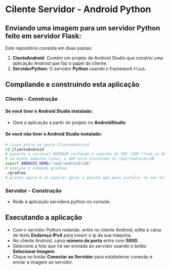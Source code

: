 # Cilente Servidor - Android Python

## Enviando uma imagem para um servidor Python feito em servidor Flask:
Este repositório consiste em duas pastas:
1. **CienteAndroid**: Contém um projeto de Android Studio que constroi uma aplicação Android que faz o papel do cliente.
2. **ServidorPython**: O servidor **Python** usando o framework `Flask`.

## Compilando e construindo esta aplicação
### Cliente - Construção
#### Se vocẽ tiver o Android Studio instalado:
* Gere a aplicação a partir do projeto no **AndroidStudio**
#### Se vocẽ não tiver o Android Studio instalado:

```bash
# linux entre na pasta ClienteAndroid
cd ClienteAndroid
# exporte a variável ANDROID contendo o caminho do SDK (SDK **com as APIs instaladas**)
# na minha máquina linux, o SDK está instalado no /opt/android/sdk
export ANDROID_HOME="/opt/android/sdk"
# execute o comando gradlew
./gradlew
# pronto agora é só esperar gerar o pacote apk para instalar no seu telefone Android
```
### Servidor - Construção
* Rode a aplicação servidora python no console.

## Executando a aplicação
* Com o servidor Python rodando, entre no cliente Android, edite a caixa de texto **Endereço IPv4** para inserir o ip da sua máquina.
* No cliente Android, caixa **número da porta** entre com **5000**.
* Selecione a foto que irá ser enviada ao servidor usando o botão **Selecionar Imagem**.
* Clique no botão **Conectar ao Servidor** para estabelecer conexão e enviar a imagem ao servidor.


